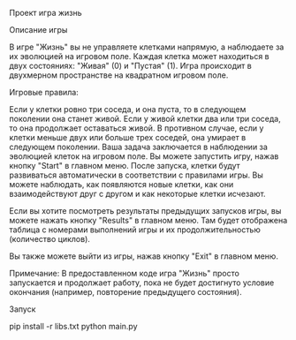 Проект игра жизнь

Описание игры

В игре "Жизнь" вы не управляете клетками напрямую, а наблюдаете за их эволюцией на игровом поле. Каждая клетка может находиться в двух состояниях: "Живая" (0) и "Пустая" (1). Игра происходит в двухмерном пространстве на квадратном игровом поле.

Игровые правила:

Если у клетки ровно три соседа, и она пуста, то в следующем поколении она станет живой. Если у живой клетки два или три соседа, то она продолжает оставаться живой. В противном случае, если у клетки меньше двух или больше трех соседей, она умирает в следующем поколении. Ваша задача заключается в наблюдении за эволюцией клеток на игровом поле. Вы можете запустить игру, нажав кнопку "Start" в главном меню. После запуска, клетки будут развиваться автоматически в соответствии с правилами игры. Вы можете наблюдать, как появляются новые клетки, как они взаимодействуют друг с другом и как некоторые клетки исчезают.

Если вы хотите посмотреть результаты предыдущих запусков игры, вы можете нажать кнопку "Results" в главном меню. Там будет отображена таблица с номерами выполнений игры и их продолжительностью (количество циклов).

Вы также можете выйти из игры, нажав кнопку "Exit" в главном меню.

Примечание: В предоставленном коде игра "Жизнь" просто запускается и продолжает работу, пока не будет достигнуто условие окончания (например, повторение предыдущего состояния).

Запуск

pip install -r libs.txt
python main.py
